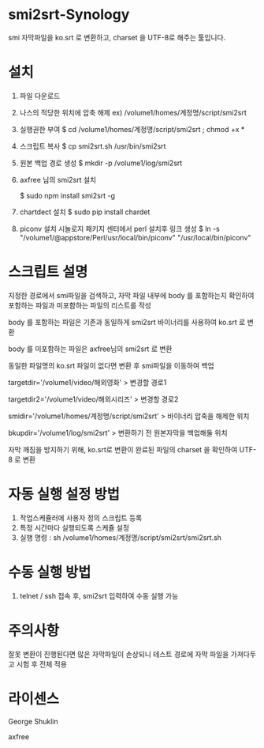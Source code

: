 # smi2srt-Synology

smi 자막파일을 ko.srt 로 변환하고, charset 을 UTF-8로 해주는 툴입니다.


# 설치

1. 파일 다운로드
2. 나스의 적당한 위치에 압축 해제
    ex) /volume1/homes/계정명/script/smi2srt
3. 실행권한 부여
    $ cd /volume1/homes/계정명/script/smi2srt ; chmod +x *
4. 스크립트 복사
    $ cp smi2srt.sh /usr/bin/smi2srt
    
5. 원본 백업 경로 생성
   $ mkdir -p /volume1/log/smi2srt

6. axfree 님의 smi2srt 설치

    $ sudo npm install smi2srt -g

7. chartdect 설치
   $ sudo pip install chardet
   
8. piconv 설치
시놀로지 패키지 센터에서 perl 설치후 링크 생성
   $ ln -s "/volume1/@appstore/Perl/usr/local/bin/piconv" "/usr/local/bin/piconv"


# 스크립트 설명

지정한 경로에서 smi파일을 검색하고, 자막 파일 내부에 body 를 포함하는지 확인하여
포함하는 파일과 미포함하는 파일의 리스트를 작성
    
body 를 포함하는 파일은 기존과 동일하게 smi2srt 바이너리를 사용하여 ko.srt 로 변환

body 를 미포함하는 파일은 axfree님의 smi2srt 로 변환
    
동일한 파일명의 ko.srt 파일이 없다면 변환 후 smi파일을 이동하여 백업

targetdir='/volume1/video/해외영화'   > 변경할 경로1

targetdir2='/volume1/video/해외시리즈'  >  변경할 경로2

smidir='/volume1/homes/계정명/script/smi2srt'   >  바이너리 압축을 해제한 위치

bkupdir='/volume1/log/smi2srt' > 변환하기 전 원본자막을 백업해둘 위치

자막 깨짐을 방지하기 위해, ko.srt로 변환이 완료된 파일의 charset 을 확인하여 UTF-8 로 변환


# 자동 실행 설정 방법
1. 작업스케쥴러에 사용자 정의 스크립트 등록
2. 특정 시간마다 실행되도록 스케쥴 설정
3. 실행 명령 : sh /volume1/homes/계정명/script/smi2srt/smi2srt.sh


# 수동 실행 방법
1. telnet / ssh 접속 후, smi2srt 입력하여 수동 실행 가능


# 주의사항
잘못 변환이 진행된다면 많은 자막파일이 손상되니 테스트 경로에 자막 파일을 가져다두고 시험 후 전체 적용


# 라이센스
George Shuklin

axfree
